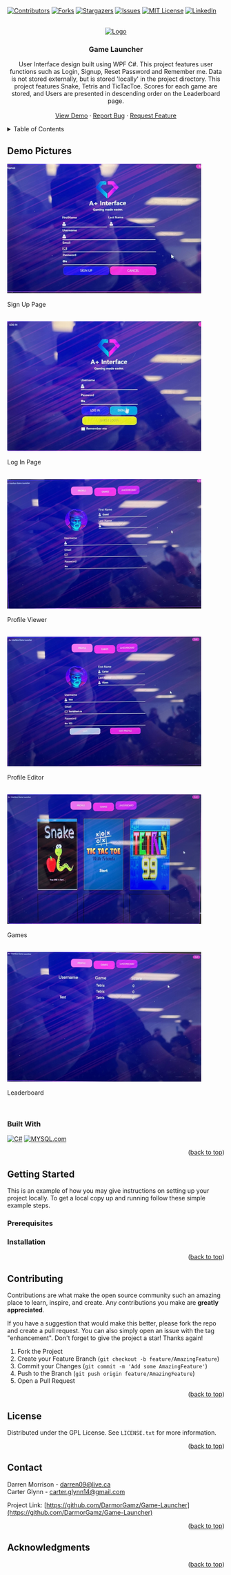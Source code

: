 <a name="readme-top"></a>

[![Contributors][contributors-shield]][contributors-url]
[![Forks][forks-shield]][forks-url]
[![Stargazers][stars-shield]][stars-url]
[![Issues][issues-shield]][issues-url]
[![MIT License][license-shield]][license-url]
[![LinkedIn][linkedin-shield]][linkedin-url]



<!-- PROJECT LOGO -->
<br />
<div align="center">
  <a href="https://github.com/DarmorGamz/Game-Launcher">
    <img src="Images/logo.png" alt="Logo" width="80" height="80">
  </a>

<h3 align="center">Game Launcher</h3>

  <p align="center">
    User Interface design built using WPF C#. This project features user functions such as Login, Signup, Reset Password and Remember me. Data is not stored externally, but
    is stored 'locally' in the project directory. This project features Snake, Tetris and TicTacToe. Scores for each game are stored, and Users are presented in descending order on the Leaderboard page.
    <br />
    <br />
    <a href="https://github.com/DarmorGamz/Game-Launcher">View Demo</a>
    ·
    <a href="https://github.com/DarmorGamz/Game-Launcher/issues">Report Bug</a>
    ·
    <a href="https://github.com/DarmorGamz/Game-Launcher/issues">Request Feature</a>
  </p>
</div>



<!-- TABLE OF CONTENTS -->
<details>
  <summary>Table of Contents</summary>
  <ol>
    <li>
      <a href="#demo-pictures">Demo Pictures</a>
      <ul>
        <li><a href="#built-with">Built With</a></li>
      </ul>
    </li>
    <li>
      <a href="#getting-started">Getting Started</a>
      <ul>
        <li><a href="#prerequisites">Prerequisites</a></li>
        <li><a href="#installation">Installation</a></li>
      </ul>
    </li>
    <li><a href="#contributing">Contributing</a></li>
    <li><a href="#license">License</a></li>
    <li><a href="#contact">Contact</a></li>
    <li><a href="#acknowledgments">Acknowledgments</a></li>
  </ol>
</details>



<!-- ABOUT THE PROJECT -->
## Demo Pictures

<img src="images/SignUp.jpg" alt="Logo" width="450" height="300">
<p>Sign Up Page</p><br>

<img src="images/LogIn.jpg" alt="Logo" width="450" height="300">
<p>Log In Page</p><br>

<img src="images/ProfileView.jpg" alt="Logo" width="450" height="300">
<p>Profile Viewer</p><br>

<img src="images/ProfileEdit.jpg" alt="Logo" width="450" height="300">
<p>Profile Editor</p><br>

<img src="images/Games.jpg" alt="Logo" width="450" height="300">
<p>Games</p><br>

<img src="images/Leaderboard.jpg" alt="Logo" width="450" height="300">
<p>Leaderboard</p><br>

### Built With

[![C#][C#.com]][C#-url] [![MYSQL.com]][MYSQL-url]

<p align="right">(<a href="#readme-top">back to top</a>)</p>



<!-- GETTING STARTED -->
## Getting Started

This is an example of how you may give instructions on setting up your project locally.
To get a local copy up and running follow these simple example steps.

### Prerequisites

### Installation

<p align="right">(<a href="#readme-top">back to top</a>)</p>

<!-- CONTRIBUTING -->
## Contributing

Contributions are what make the open source community such an amazing place to learn, inspire, and create. Any contributions you make are **greatly appreciated**.

If you have a suggestion that would make this better, please fork the repo and create a pull request. You can also simply open an issue with the tag "enhancement".
Don't forget to give the project a star! Thanks again!

1. Fork the Project
2. Create your Feature Branch (`git checkout -b feature/AmazingFeature`)
3. Commit your Changes (`git commit -m 'Add some AmazingFeature'`)
4. Push to the Branch (`git push origin feature/AmazingFeature`)
5. Open a Pull Request

<p align="right">(<a href="#readme-top">back to top</a>)</p>



<!-- LICENSE -->
## License

Distributed under the GPL License. See `LICENSE.txt` for more information.

<p align="right">(<a href="#readme-top">back to top</a>)</p>



<!-- CONTACT -->
## Contact

Darren Morrison - darren09@live.ca  
Carter Glynn - carter.glynn14@gmail.com  

Project Link: [https://github.com/DarmorGamz/Game-Launcher](https://github.com/DarmorGamz/Game-Launcher)

<p align="right">(<a href="#readme-top">back to top</a>)</p>



<!-- ACKNOWLEDGMENTS -->
## Acknowledgments

<p align="right">(<a href="#readme-top">back to top</a>)</p>



<!-- MARKDOWN LINKS & IMAGES -->
<!-- https://www.markdownguide.org/basic-syntax/#reference-style-links -->
[contributors-shield]: https://img.shields.io/github/contributors/DarmorGamz/Game-Launcher.svg?style=for-the-badge
[contributors-url]: https://github.com/DarmorGamz/Game-Launcher/graphs/contributors
[forks-shield]: https://img.shields.io/github/forks/DarmorGamz/Game-Launcher.svg?style=for-the-badge
[forks-url]: https://github.com/DarmorGamz/Game-Launcher/network/members
[stars-shield]: https://img.shields.io/github/stars/DarmorGamz/Game-Launcher.svg?style=for-the-badge
[stars-url]: https://github.com/DarmorGamz/Game-Launcher/stargazers
[issues-shield]: https://img.shields.io/github/issues/DarmorGamz/Game-Launcher.svg?style=for-the-badge
[issues-url]: https://github.com/DarmorGamz/Game-Launcher/issues
[license-shield]: https://img.shields.io/github/license/DarmorGamz/Game-Launcher.svg?style=for-the-badge
[license-url]: https://github.com/DarmorGamz/Game-Launcher/blob/master/LICENSE.txt
[linkedin-shield]: https://img.shields.io/badge/-LinkedIn-black.svg?style=for-the-badge&logo=linkedin&colorB=555
[linkedin-url]: https://linkedin.com/in/darren--morrison
[product-screenshot]: images/screenshot.png

[C.com]: https://img.shields.io/badge/c-%2300599C.svg?style=for-the-badge&logo=c&logoColor=white
[C-url]: https://www.cprogramming.com
[PHP.com]: https://img.shields.io/badge/php-%23777BB4.svg?style=for-the-badge&logo=php&logoColor=white
[PHP-url]: https://www.php.net/
[MYSQL.com]: https://img.shields.io/badge/mysql-%2300f.svg?style=for-the-badge&logo=mysql&logoColor=white
[MYSQL-url]: https://www.mysql.com/
[HTML.com]: https://img.shields.io/badge/html5-%23E34F26.svg?style=for-the-badge&logo=html5&logoColor=white
[HTML-url]: https://www.w3.org/html/#:~:text=W3C%20HTML&text=https%3A%2F%2Fhtml.spec.whatwg,is%20the%20current%20HTML%20standard.
[CSS3.com]: https://img.shields.io/badge/css3-%231572B6.svg?style=for-the-badge&logo=css3&logoColor=white
[CSS3-url]: https://www.css3.com/
[JavaScript.com]: https://img.shields.io/badge/javascript-%23323330.svg?style=for-the-badge&logo=javascript&logoColor=%23F7DF1E
[JavaScript-url]: https://www.javascript.com/
[C#.com]: https://img.shields.io/badge/c%23-%23239120.svg?style=for-the-badge&logo=c-sharp&logoColor=white 
[C#-url]: https://learn.microsoft.com/en-us/dotnet/csharp/


[Linux.com]: https://img.shields.io/badge/Linux-FCC624?style=for-the-badge&logo=linux&logoColor=black
[Linux-url]: https://aws.amazon.com/amazon-linux-2/


[AWS.com]: https://img.shields.io/badge/AWS-%23FF9900.svg?style=for-the-badge&logo=amazon-aws&logoColor=white
[AWS-url]: https://aws.amazon.com/

[PHPStorm.com]: https://img.shields.io/badge/phpstorm-143?style=for-the-badge&logo=phpstorm&logoColor=black&color=black&labelColor=darkorchid
[PHPStorm-url]: https://www.jetbrains.com/phpstorm/
